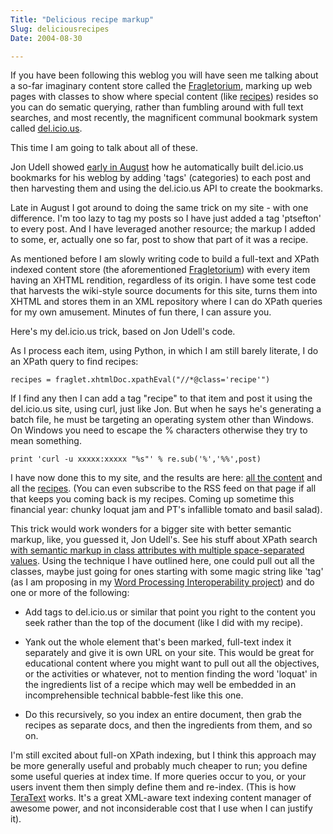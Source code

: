 ```yaml
---
Title: "Delicious recipe markup"
Slug: deliciousrecipes
Date: 2004-08-30

---
```

If you have been following this weblog you will have seen me talking
about a so-far imaginary content store called the
[Fragletorium](blog/2004/04/28/platform_for_udell), marking up web pages
with classes to show where special content (like
[recipes](blog/2004/06/02/recipe_schema)) resides so you can do sematic
querying, rather than fumbling around with full text searches, and most
recently, the magnificent communal bookmark system called
[del.icio.us](http://del.icio.us/).

This time I am going to talk about all of these.

Jon Udell showed [early in
August](http://weblog.infoworld.com/udell/2004/08/11.html#a1057) how he
automatically built del.icio.us bookmarks for his weblog by adding
'tags' (categories) to each post and then harvesting them and using the
del.icio.us API to create the bookmarks.

Late in August I got around to doing the same trick on my site - with
one difference. I'm too lazy to tag my posts so I have just added a tag
'ptsefton' to every post. And I have leveraged another resource; the
markup I added to some, er, actually one so far, post to show that part
of it was a recipe.

As mentioned before I am slowly writing code to build a full-text and
XPath indexed content store (the aforementioned
[Fragletorium](blog/2004/04/28/platform_for_udell)) with every item
having an XHTML rendition, regardless of its origin. I have some test
code that harvests the wiki-style source documents for this site, turns
them into XHTML and stores them in an XML repository where I can do
XPath queries for my own amusement. Minutes of fun there, I can assure
you.

Here's my del.icio.us trick, based on Jon Udell's code.

As I process each item, using Python, in which I am still barely
literate, I do an XPath query to find recipes:

    recipes = fraglet.xhtmlDoc.xpathEval("//*@class='recipe'")

If I find any then I can add a tag "recipe" to that item and post it
using the del.icio.us site, using curl, just like Jon. But when he says
he's generating a batch file, he must be targeting an operating system
other than Windows. On Windows you need to escape the % characters
otherwise they try to mean something.

    print 'curl -u xxxxx:xxxxx "%s"' % re.sub('%','%%',post)

I have now done this to my site, and the results are here: [all the
content](http://del.icio.us/petey/ptsefton) and all the
[recipes](http://del.icio.us/petey/ptsefton+recipe). (You can even
subscribe to the RSS feed on that page if all that keeps you coming back
is my recipes. Coming up sometime this financial year: chunky loquat jam
and PT's infallible tomato and basil salad).

This trick would work wonders for a bigger site with better semantic
markup, like, you guessed it, Jon Udell's. See his stuff about XPath
search [with semantic markup in class attributes with multiple
space-separated
values](http://weblog.infoworld.com/udell/2004/02/09.html). Using the
technique I have outlined here, one could pull out all the classes,
maybe just going for ones starting with some magic string like 'tag' (as
I am proposing in my [Word Processing Interoperability
project](wp-interop-styles)) and do one or more of the following:

-   Add tags to del.icio.us or similar that point you right to the
    content you seek rather than the top of the document (like I did
    with my recipe).

<!-- -->

-   Yank out the whole element that's been marked, full-text index it
    separately and give it is own URL on your site. This would be great
    for educational content where you might want to pull out all the
    objectives, or the activities or whatever, not to mention finding
    the word 'loquat' in the ingredients list of a recipe which may well
    be embedded in an incomprehensible technical babble-fest like this
    one.

<!-- -->

-   Do this recursively, so you index an entire document, then grab the
    recipes as separate docs, and then the ingredients from them, and so
    on.

I'm still excited about full-on XPath indexing, but I think this
approach may be more generally useful and probably much cheaper to run;
you define some useful queries at index time. If more queries occur to
you, or your users invent them then simply define them and re-index.
(This is how [TeraText](http://www.teratext.com.au/index.html) works.
It's a great XML-aware text indexing content manager of awesome power,
and not inconsiderable cost that I use when I can justify it).
